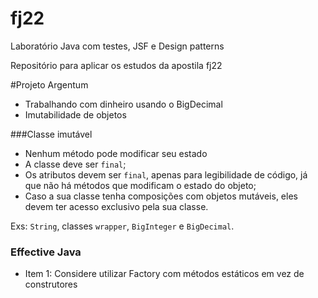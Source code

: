 # fj22
Laboratório Java com testes, JSF e Design patterns  

Repositório para aplicar os estudos da apostila fj22  

#Projeto Argentum  

* Trabalhando com dinheiro usando o BigDecimal  
* Imutabilidade de objetos  

###Classe imutável  
* Nenhum método pode modificar seu estado  
* A classe deve ser ```final```;  
* Os atributos devem ser ```final```, apenas para legibilidade de código, já que não há métodos que modificam o estado do objeto;  
* Caso a sua classe tenha composições com objetos mutáveis, eles devem ter acesso exclusivo pela sua classe.  

Exs: ```String```, classes ```wrapper```, ```BigInteger``` e ```BigDecimal```.  


### **Effective Java**
* Item 1: Considere utilizar Factory com métodos estáticos em vez de construtores

